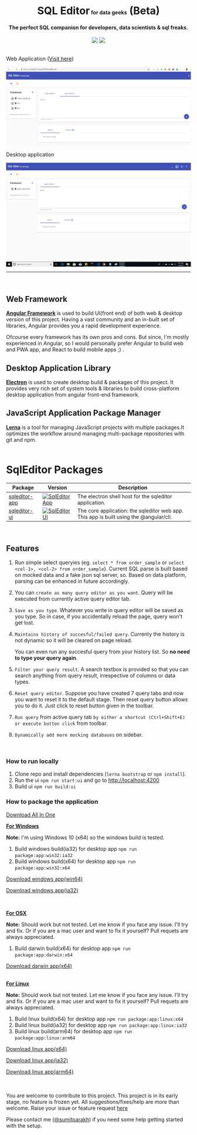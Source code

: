 <p align="center">
  <h1 align="center">SQL Editor<span style="font-size:14px;"> for data geeks</span> (Beta)</h1>
  <h4 align="center">The perfect SQL companion for developers, data scientists & sql freaks.</h4>
</p>

<p align="center" >
  <img src="https://img.shields.io/badge/license-MIT-green.svg"/>
  <a href="https://competent-shaw-8b7294.netlify.com/" target="_blank">
  <img src="https://img.shields.io/badge/app-running-green.svg" />
  </a>
</p>
<br/>
Web Application (<a href="https://competent-shaw-8b7294.netlify.com/">Visit here</a>)

<p align="center">
<a href="https://competent-shaw-8b7294.netlify.com/">
  <img align="center" target="_blank" src="https://raw.githubusercontent.com/sumitparakh/sqleditor/d26faaa666a80f6ef93e57884bc181fe3eff71b8/packages/sqleditor-ui/screenshot.png"/>
  </a>
</p>
Desktop application
<p align="center">
<a href="https://drive.google.com/drive/folders/162_xGI8FkkAS82w4wiai5U2Whz0R5N-X?usp=sharing">
<img align="center" src="https://raw.githubusercontent.com/sumitparakh/sqleditor/master/packages/sqleditor-app/screenshot.png" />
</a>
</p>

<hr>
<br/>

<h2>Web Framework</h2>
<strong><a href="https://angular.io" target="_blank">Angular Framework</a></strong> is used to build UI(front end) of both web & desktop version of this project. Having a vast community and an in-built set of libraries, Angular provides you a rapid development experience.

Ofcourse every framework has its own pros and cons. But since, I'm mostly experienced in Angular, so I would personally prefer Angular to build web and PWA app, and React to build mobile apps ;) .
<br/>

<h2>Desktop Application Library</h2>
<strong><a href="https://electronjs.org" target="_blank">Electron</a></strong> is used to create desktop build & packages of this project. It provides very rich set of system tools & libraries to build cross-platform desktop application from angular front-end framework.

<br/>
<h2>JavaScript Application Package Manager</h2>
<strong><a href="https://lernajs.io/" target="_blank">Lerna</a></strong> is a tool for managing JavaScript projects with multiple packages.It optimizes the workflow around managing multi-package repositories with git and npm.

<br/>
<br/>
<h1>SqlEditor Packages</h1>

| Package                                                                                      | Version                                                                                                                                                     | Description                                                                            |
| -------------------------------------------------------------------------------------------- | ----------------------------------------------------------------------------------------------------------------------------------------------------------- | -------------------------------------------------------------------------------------- |
| [sqleditor-app](https://github.com/sumitparakh/sqleditor/tree/master/packages/sqleditor-app) | [![SqlEditor App](https://img.shields.io/badge/version-1.0.0-yellowgreen.svg)](https://github.com/sumitparakh/sqleditor/tree/master/packages/sqleditor-app) | The electron shell host for the sqleditor application.                                 |
| [sqleditor-ui](https://github.com/sumitparakh/sqleditor/tree/master/packages/sqleditor-ui)   | [![SqlEditor UI](https://img.shields.io/badge/version-1.0.0-yellowgreen.svg)](https://github.com/sumitparakh/sqleditor/tree/master/packages/sqleditor-ui)   | The core application: the sqleditor web app. This app is built using the @angular/cli. |

<br>

<h2>Features</h2>

1. Run simple select queryies (eg. `select * from order_sample` or `select <col-1>, <col-2> from order_sample`). Current SQL parse is built based on mocked data and a fake json sql server, so. Based on data platform, parsing can be enhanced in future accordingly.

2. You can `create as many query editor as you want`. Query will be executed from currently active query editor tab.

3. `Save as you type`. Whatever you write in query editor will be saved as you type. So in case, if you accidentally reload the page, query won't get lost.

4. `Maintains history of succesful/failed query`. Currenty the history is not dynamic so it will be cleared on page reload.    

     You can even run any succesful query from your history list. So <strong>no need to type your query again</strong>.

5. `Filter your query result`. A search textbox is provided so that you can search anything from query result, irrespective of columns or data types.

6. `Reset query editor`. Suppose you have created 7 query tabs and now you want to reset it to the default stage. Then reset query button allows you to do it. Just click to reset button given in the toolbar.

7. `Run query` from active query tab `by either a shortcut (Ctrl+Shift+E) or execute button click` from toolbar.

8. `Dynamically add more mocking databases` on sidebar.

<br>

### How to run locally

1. Clone repo and install dependencies (`lerna bootstrap` or `npm install`).
2. Run the ui `npm run start:ui` and go to [http://localhost:4200](http://localhost:4200)
3. Build ui `npm run build:ui`

### How to package the application

<a href="https://drive.google.com/drive/folders/162_xGI8FkkAS82w4wiai5U2Whz0R5N-X?usp=sharing">Download All In One</a>

<u><strong>For Windows</strong></u>

<strong>Note:</strong> I'm using Windows 10 (x64) so the windows build is tested.

1. Build windows build(ia32) for desktop app `npm run package:app:win32:ia32`
2. Build windows build(x64) for desktop app `npm run package:app:win32:x64`

<a href="https://drive.google.com/open?id=1OPno0oUrr2FEhAkIhnsiIpLy14doqp3J">Download windows app(win64)</a><br>

<a href="https://drive.google.com/open?id=1QbfqTBMaX4EQ2rswbImUxGQY90OZrk8L">Download windows app(ia32)</a>

<br/>

<u><strong>For OSX</strong></u>

<strong>Note:</strong> Should work but not tested. Let me know if you face any issue. I'll try and fix. Or if you are a mac user and want to fix it yourself? Pull requets are always appreciated.


1. Build darwin build(x64) for desktop app `npm run package:app:darwin:x64`

<a href="https://drive.google.com/open?id=1Ei-368SK010D5QHDD9L7vEA67F4oSUmR">Download darwin app(x64)</a><br><br>

<u><strong>For Linux</strong></u>

<strong>Note:</strong> Should work but not tested. Let me know if you face any issue. I'll try and fix. Or if you are a mac user and want to fix it yourself? Pull requets are always appreciated.



1. Build linux build(x64) for desktop app `npm run package:app:linux:x64`
2. Build linux build(ia32) for desktop app `npm run package:app:linux:ia32`
3. Build linux build(arm64) for desktop app `npm run package:app:linux:arm64`

<a href="https://drive.google.com/open?id=1vNngrHurSJYPn6lnIxOew9VXN1un-Drn">Download linux app(x64)</a><br>

<a href="https://drive.google.com/open?id=1x2NufPXfeZmF8ywUa3Kv-6g63HzBXKaW">Download linux app(ia32)</a><br>

<a href="https://drive.google.com/open?id=1m5TZ3ZoiC93BeR1nMkNTOb7cIXDU-64q">Download linux app(arm64)</a>

<br><br>
You are welcome to contribute to this project. This project is in its early stage, no feature is frozen yet. All suggestions/fixes/help are more than welcome. Raise your issue or feature request <a href="https://github.com/sumitparakh/sqleditor/issues/new" target="_blank">here</a>

Please contact me ([@sumitparakh](https://twitter.com/sumitparak)) if you need some help getting started with the setup.
